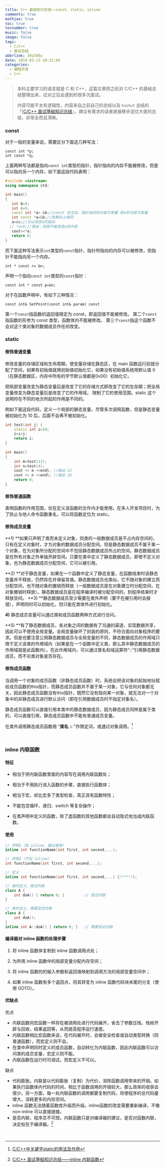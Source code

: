 ```yaml
---
title: C++ 基础知识总结——const、static、inline
comments: true
mathjax: true
toc: true
tocnumber: true
music: false
image: false
tags:
  - C/C++
  - 面试总结
abbrlink: 39a780a
date: 2019-03-13 10:22:04
categories: 
  - 编程开发
  - C++
---
```




> 本科主要学习的语言就是 C 和 C++，这篇文章把之前对 C/C++ 的基础总结整理出来，应对之后会遇到的很多次面试。
>
> 内容可能不太有逻辑性，内容来自之前自己的总结以及 `huihut` 总结的『[[C/C++ 面试基础知识总结](https://www.yuque.com/huihut/interview/readme)』，建议有需求的读者直接移步这位大佬的总结，非常全而且清晰。



### const

对于一般的变量来说，需要区分下面这几种写法：

```
const int *p;
int const *q;
```

上面两种写法都是指向`const int`类型的指针，指针指向的内存不能被修改，但是可以指向另一个内存，如下面这段代码表明：

```c++
#include <iostream>
using namespace std;

int main()
{
   int b=4;
   int c=5;
   const int *a= &b;//const 在左边，指针指向的内容为常量 即a的内容为常量 
   int const *a=&b;//效果如上相同
   a=&c;//可以改变a的指向 
  // *a=9;//错误：但是不能改变a的内容 
   cout<<*a; 
   return 0;
}
```

而下面这种写法表示`int`类型的`const`指针，指针所指向的内存可以被修改，但指针不能指向另一个内存。

```
int * const r= &n;
```

声明一个指向`const int`类型的`const`指针：

```
const int * const p=&n;
```




对于在函数声明中，有如下三种情况：

```
const int& SetPoint(const int& param) const
```

第一个`const`指函数的返回值限定为 const，即返回值不能被修改。
第二个`const`指函数的形参为 const 类型，函数体内不能被修改。
第三个`const`指这个函数不会对这个类对象的数据成员作任何改变。
​          

### static

#### 修饰普通变量

修改变量的存储区域和生命周期，使变量存储在静态区，在 main 函数运行前就分配了空间，如果有初始值就用初始值初始化它，如果没有初始值系统用默认值 0 （在静态数据区，内存中所有的字节默认值都是0x00）初始化它。

把局部变量改变为静态变量后是改变了它的存储方式即改变了它的生存期；把全局变量改变为静态变量后是改变了它的作用域， 限制了它的使用范围。static 这个说明符在不同的地方所起的作用是不同的。

例如下面这段代码，定义一个局部的静态变量，尽管多次调用函数，但是静态变量被初始化为 10 后，后面不会再不被初始化。

```c++
int test(int j) {
	static int i=10;
	i=i+j;
	return i;
}
 
int main()
{
	int m=test(12);
	int n=test(4);
	cout << m <<endl; //输出 22
	cout << n <<endl; //输出 26
  	return 0;
}
```



#### 修饰普通函数

表明函数的作用范围，仅在定义该函数的文件内才能使用。在多人开发项目时，为了防止与他人命令函数重名，可以将函数定位为 static。

#### 修饰成员变量

**1) **如果只声明了类而未定义对象，则类的一般数据成员是不占内存空间的，只有在定义对象时，才为对象的数据成员分配空间。但是静态数据成员不属于某一个对象，在为对象所分配的空间中不包括静态数据成员所占的空间。静态数据成员是在所有对象之外单独开辟空间。只要在类中定义了静态数据成员，即使不定义对象，也为静态数据成员分配空间，它可以被引用。

**2) **对于静态变量，如果在一个函数中定义了静态变量，在函数结束时该静态变量并不释放，仍然存在并保留其值。静态数据成员也类似，它不随对象的建立而分配空间，也不随对象的撤销而释放（一般数据成员是在对象建立时分配空间，在对象撤销时释放）。静态数据成员是在程序编译时被分配空间的，到程序结束时才释放空间。
**3) **静态数据成员至少需要在类外声明（要不在被引用时会报错），声明同时可以初始化，但只能在类体外进行初始化。

**4)** 静态成员变量可以通过类和成员函数两种方式进行访问。

**5) **有了静态数据成员，各对象之间的数据有了沟通的渠道，实现数据共享，因此可以不使用全局变量。全局变量破坏了封装的原则，不符合面向对象程序的要求。但是也要注意公用静态数据成员与全局变量的不同，静态数据成员的作用域只限于定义该类的作用域内（如果是在一个函数中定义类，那么其中静态数据成员的作用域就是此函数内）。在此作用域内，可以通过类名和域运算符“::”引用静态数据成员，而不论类对象是否存在。

#### 修饰成员函数

当调用一个对象的成员函数（非静态成员函数）时，系统会把该对象的起始地址赋给成员函数的this指针，而静态成员函数并不属于某一对象，它与任何对象都无关，因此静态成员函数没有this指针，既然它没有指向某一对象，就无法对一个对象中的非静态成员进行默认访问（即在引用数据成员时不指定对象名）。

静态成员函数可以直接引用本类中的静态数据成员，因为静态成员同样是属于类的，可以直接引用，静态成员函数中不能有普通成员变量。

在类外调用静态成员函数用 “**类名** **::** ”作限定词，或通过对象调用。[^1] 

​        

### inline 内联函数

#### 特征

* 相当于把内联函数里面的内容写在调用内联函数处；


* 相当于不用执行进入函数的步骤，直接执行函数体；


* 相当于宏，却比宏多了类型检查，真正具有函数特性；


* 不能包含循环、递归、switch 等复杂操作；


* 在类声明中定义的函数，除了虚函数的其他函数都会自动隐式地当成内联函数。

#### 使用

```c++
// 声明1（加 inline，建议使用）
inline int functionName(int first, int secend,...);

// 声明2（不加 inline）
int functionName(int first, int secend,...);

// 定义
inline int functionName(int first, int secend,...) {/****/};

// 类内定义，隐式内联
class A {
    int doA() { return 0; }         // 隐式内联
}

// 类外定义，需要显式内联
class A {
    int doA();
}
inline int A::doA() { return 0; }   // 需要显式内联
```

#### 编译器对 inline 函数的处理步骤

1. 将 inline 函数体复制到 inline 函数调用点处；


1. 为所用 inline 函数中的局部变量分配内存空间；


1. 将 inline 函数的的输入参数和返回值映射到调用方法的局部变量空间中；


1. 如果 inline 函数有多个返回点，将其转变为 inline 函数代码块末尾的分支（使用 GOTO）。

#### 优缺点

优点

* 内联函数同宏函数一样将在被调用处进行代码展开，省去了参数压栈、栈帧开辟与回收，结果返回等，从而提高程序运行速度。
* 内联函数相比宏函数来说，在代码展开时，会做安全检查或自动类型转换（同普通函数），而宏定义则不会。
* 在类中声明同时定义的成员函数，自动转化为内联函数，因此内联函数可以访问类的成员变量，宏定义则不能。
* 内联函数在运行时可调试，而宏定义不可以。

缺点

* 代码膨胀。内联是以代码膨胀（复制）为代价，消除函数调用带来的开销。如果执行函数体内代码的时间，相比于函数调用的开销较大，那么效率的收获会很少。另一方面，每一处内联函数的调用都要复制代码，将使程序的总代码量增大，消耗更多的内存空间。
* inline 函数无法随着函数库升级而升级。inline函数的改变需要重新编译，不像 non-inline 可以直接链接。
* 是否内联，程序员不可控。内联函数只是对编译器的建议，是否对函数内联，决定权在于编译器。[^2]

​         



[^1]: [C/C++中关键字static的用法及作用](http://www.cnblogs.com/xiehongfeng100/p/4591800.html)

[^2]: [C/C++ 面试基础知识总结——inline 内联函数](https://www.yuque.com/huihut/interview/readme#3xoclb) 